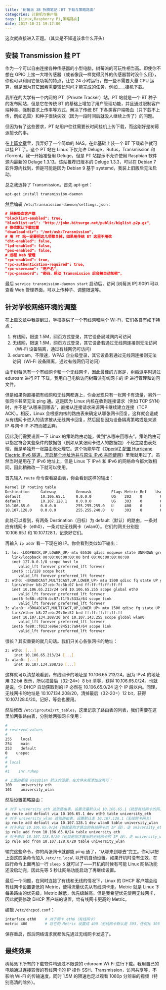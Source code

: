 ```yaml
---
title: '树莓派 3B 折腾笔记：BT 下载与策略路由'
categories: 计算机与客户端
tags: [Linux,Raspberry Pi,策略路由]
date: 2017-10-21 19:17:00
---
```

这次就直接进入正题。（其实是不知道该拿什么开头）

安装 Transmission 挂 PT
--------

作为一个可以自由连接各种传感器的小型电脑，树莓派的可玩性相当高。即使你不想在 GPIO 上接一大堆传感器（或者像我一样觉得另外的传感器暂时没什么用），你也可以利用它低功耗的特点，让它 24 小时运行，做一些不需要大量 CPU 运算，但是因为其它因素需要较长时间才能完成的任务，例如……挂机下载。

我所在的大学有一个内网的 PT（Private Tracker）站。PT 站就是一个 BT 种子的发布网站，但是它在传统 BT 的基础上增加了用户管理功能，并且通过限制客户端种类、强制要求上传率等方式，解决了传统 BT 下各类客户端吸血（只下载不上传，例如迅雷）和种子很快失效（因为一段时间后就没人继续上传了）的问题。

但因为有了这些要求，PT 站用户往往需要长时间挂机上传下载，而这刚好是树莓派擅长的事。

在[上篇文章][1]里，我弄好了一个简单的 NAS。在此基础上装一个 BT 下载软件就可以挂 PT 了。这个 PT 站在 Linux 下仅允许 Deluge，Rufus，Transmission 和 rTorrent。我一开始准备用 Deluge，但是 PT 站提示不允许使用 Raspbian 软件源内最新的 Deluge 1.3.13。该站推荐旧版本的 Deluge 1.3.3，可以在 Debian 7 软件源内找到，但是可能是因为 Debian 9 基于 systemd，我装上旧版后无法启动。

总之我选择了 Transmission。首先 apt-get：

```bash
apt-get install transmission-daemon
```

然后编辑 `/etc/transmission-daemon/settings.json`：

```json
# 屏蔽吸血客户端
"blocklist-enabled": true,
"blocklist-url": "http://john.bitsurge.net/public/biglist.p2p.gz",
# 修改默认下载位置
"download-dir": "/mnt/usb/Transmission",
# 用 PT 站一定要把这几项都关掉，如果用传统 BT 这里不用改
"dht-enabled": false,
"lpd-enabled": false,
"pex-enabled": false,
# 远程 Web 管理
"rpc-enabled": true,
"rpc-authentication-required": true,
"rpc-username": "用户名",
"rpc-password": "密码，启动 Transmission 后会被自动加密",
```

最后 `service transmission-daemon start` 启动后，访问 [树莓派 IP]:9091 可以查看 Web 管理界面，可以上传种子、调整限速等。

针对学校网络环境的调整
-----------

在[上篇文章][2]中我提到过，学校提供了一个有线网和两个 Wi-Fi，它们各自有如下特点：

1. 有线网，限速 1.5M，网页方式登录，其它设备局域网内可访问
2. 无线网，限速 1.5M，网页方式登录，其它设备若通过无线网连接则无法访问（Wi-Fi 设备隔离，通过有线网仍可访问）
3. eduroam，不限速，WPA2 企业级登录，其它设备若通过无线网连接则无法访问（Wi-Fi 设备隔离，通过有线网仍可访问）

由于树莓派有一个有线网卡和一个无线网卡，因此最佳的方案是，树莓派平时通过 eduroam 进行 PT 下载，我用自己电脑访问树莓派有线网卡的 IP 进行管理和访问文件。

但是如果你直接把有线网和无线网都连上，你会发现只有一张网卡有流量，另外一张网卡甚至无法 ping 通。这是因为 Linux 内核在收到连接请求（例如 TCP SYN）时，并不是“从哪来回哪去”，直接从连接请求来源网卡继续建立连接（TCP ACK）。相反，Linux 会根据内核的路由表来确定从哪张网卡回复。这样就会造成从有线网卡进入的请求被从无线网卡回复，然后回复因为设备隔离策略或是来源 IP 与网卡 IP 不符而被丢弃。

因此我们需要设置一下 Linux 的策略路由功能，做到“从哪来回哪去”。策略路由可以指定符合某些条件的数据包（例如从某张网卡进入的数据包）不经主路由表处理，而是单独开一张路由表处理它。这个功能早在《[OpenVZ 配置 Hurricane Electric IPv6 隧道，开启整个地址池并与原生 IPv6 共同使用][3]》里我就用过了。虽然当时是用在了 IPv6 地址上，但是 Linux 下 IPv4 和 IPv6 的网络命令都大致相同，因此稍微改一下就可以使用。

首先输入 `route` 命令查看路由表，你会看到这样的输出：

```bash
Kernel IP routing table
Destination     Gateway         Genmask         Flags Metric Ref    Use Iface
default         10.106.65.1     0.0.0.0         UG    202    0        0 eth0
default         10.107.128.1    0.0.0.0         UG    303    0        0 wlan0
10.106.65.0     0.0.0.0         255.255.255.0   U     400    0        0 eth0
10.107.128.0    0.0.0.0         255.255.240.0   U     303    0        0 wlan0
```

此处可以看到，有两条 Destination（目标）为 default（默认）的路由，一条对应有线网卡（eth0），一条对应无线网卡（wlan0）。它们的网关分别是 10.106.65.1 和 10.107.128.1，记录好它们。

再输入 `ip addr` 看一下现在的 IP。你会看到类似如下输出：

```bash
1: lo: <LOOPBACK,UP,LOWER_UP> mtu 65536 qdisc noqueue state UNKNOWN group default qlen 1
   link/loopback 00:00:00:00:00:00 brd 00:00:00:00:00:00
   inet 127.0.0.1/8 scope host lo
      valid_lft forever preferred_lft forever
   inet6 ::1/128 scope host
      valid_lft forever preferred_lft forever
2: eth0: <BROADCAST,MULTICAST,UP,LOWER_UP> mtu 1500 qdisc fq state UP group default qlen 1000
   link/ether b8:27:eb:7c:5b:07 brd ff:ff:ff:ff:ff:ff
   inet 10.106.65.213/24 brd 10.106.65.255 scope global eth0
      valid_lft forever preferred_lft forever
   inet6 fe80::62f6:bc87:f1f5:533a/64 scope link
      valid_lft forever preferred_lft forever
3: wlan0: <BROADCAST,MULTICAST,UP,LOWER_UP> mtu 1500 qdisc fq state UP group default qlen 1000
   link/ether b8:27:eb:29:0e:52 brd ff:ff:ff:ff:ff:ff
   inet 10.107.134.208/20 brd 10.107.143.255 scope global wlan0
      valid_lft forever preferred_lft forever
   inet6 fe80::f013:e96e:8451:7a94/64 scope link
      valid_lft forever preferred_lft forever
```

很长？其实重要的就几句话。我们只关心各张网卡的地址：

```bash
2: eth0: [...]
    inet 10.106.65.213/24 [...]
3: wlan0: [...]
    inet 10.107.134.208/20 [...]
```

这样就可以清楚地看到，有线网卡的地址是 10.106.65.213/24。因为 IPv4 的地址用 32 bit 表示，所以把最后（32-24=）8 bit 清零，获得 10.106.65.0/24。也就是说，你 DHCP 自动获取到的 IP 必然在 10.106.65.0/24 这个 IP 段以内。同理，无线网卡的地址是 10.107.134.208/20，清掉最后（32-20=）12 bit，获得 10.107.128.0/20。记好，等会也要用。

然后修改 `/etc/iproute2/rt_tables`，这里记录了路由表的列表，我们需要在这里加两张路由表，分别给两张网卡使用：

```bash
#
# reserved values
#
255    local
254    main
253    default
0    unspec
#
# local
#
#1    inr.ruhep

# 上面的都是 Raspbian 默认的设置，在文件末尾添加这两行：
100    university_eth
101    university_wlan
```

然后设置策略路由：

```bash
# 对于 university_eth 这张路由表，设置流量默认从 10.106.65.1（就是有线网卡的网关）走
ip route add default via 10.106.65.1 dev eth0 table university_eth
# 对于 university_wlan 这张路由表，设置默认走 10.107.128.1（无线网卡网关）
ip route add default via 10.107.128.1 dev wlan0 table university_wlan
# 对于来自 10.106.65.0/24（也就是刚才算出的有线网卡的 IP 段），走 university_eth 路由表
ip rule add from 10.106.65.0/24 table university_eth
# 对于来自 10.107.128.0/20（也就是刚才算出的无线网卡的 IP 段），走 university_wlan 路由表
ip rule add from 10.107.128.0/20 table university_wlan
```

输完这些命令，你的两张网卡就都能 ping 通了，“从哪来到哪去”完工。你可以把上面这四条命令加入 `/etc/rc.local` 以开机自动设置。如果开机时没有生效，在四行命令上面再加一行 `sleep 5` 就可以了——开机的时候有可能 Linux 网络功能还没启动完，因此先等 5 秒让网络功能启动了再继续设置。

最后一个问题，在同时连接了有线和无线的情况下，Linux 的 DHCP 客户端会给有线网卡设置更低的 Metric，使得流量优先从有线网卡走。Metric 就是 Linux 下每条路由的优先级，Metric 越低，优先级越高。但是我希望优先使用无线网卡，因此就要修改 DHCP 客户端的设置，给有线网卡更高的 Metric。

编辑 `/etc/dhcpcd.conf`：

```bash
interface eth0    # 对于网卡 eth0（有线网卡）
metric 400        # 将它的 Metric 设置成 400（无线网卡默认是 303，任何比 303 大的数都可以）
```

保存重启，然后网络请求就都优先通过无线网卡发送了。

最终效果
----

树莓派下所有的下载软件均通过不限速的 eduroam Wi-Fi 进行下载。我用自己的电脑通过连接较慢的有线网卡的 IP 操作 SSH、Transmission，访问共享等，不影响 Wi-Fi 的传输速度，同时 1.5M 的限速也足以观看 1080p 分辨率的视频（特别高清的除外）。

  [1]: /article/modify-computer/raspberry-pi-3b-notes.lantian
  [2]: /article/modify-computer/raspberry-pi-3b-notes.lantian#quicklink8
  [3]: /article/modify-computer/openvz-he-ipv6-use-whole-block-along-native-ipv6.lantian
